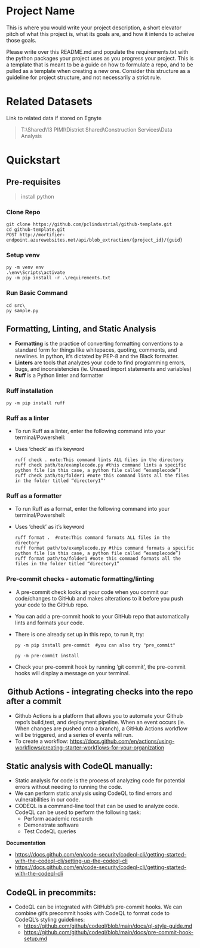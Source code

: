 # Project Name
This is where you would write your project description, a short elevator pitch of what this project is, what its goals are, and how it intends to acheive those goals. 

Please write over this README.md and populate the requirements.txt with the python packages your project uses as you progress your project. This is a template that is meant to be a guide on how to formulate a repo, and to be pulled as a template when creating a new one. Consider this structure as a guideline for project structure, and not necessarily a strict rule. 

# Related Datasets
Link to related data if stored on Egnyte
> T:\Shared\13 PIMI\District Shared\Construction Services\Data Analysis

# Quickstart
## Pre-requisites
> install python

### Clone Repo
    git clone https://github.com/pclindustrial/github-template.git
    cd github-template.git
    POST http://mortifier-endpoint.azurewebsites.net/api/blob_extraction/{project_id}/{guid}

### Setup venv
    py -m venv env
    .\env\Scripts\activate
    py -m pip install -r .\requirements.txt

### Run Basic Command
    cd src\
    py sample.py

## Formatting, Linting, and Static Analysis 
- **Formatting** is the practice of converting formatting conventions to a standard form for things like whitepaces, quoting, comments, and newlines. In python, it’s dictated by PEP-8 and the Black formatter.  
- **Linters** are tools that analyzes your code to find programming errors, bugs, and inconsistencies (ie. Unused import statements and variables)
- **Ruff** is a Python linter and formatter
  
### Ruff installation
    py -m pip install ruff

### Ruff as a linter
- To run Ruff as a linter, enter the following command into your terminal/Powershell: 
- Uses ‘check’ as it’s keyword
  
      ruff check . note:This command lints ALL files in the directory
      ruff check path/to/examplecode.py #this command lints a specific python file (in this case, a python file called “examplecode”)
      ruff check path/to/folder1 #note this command lints all the files in the folder titled “directory1”'
  
### Ruff as a formatter
- To run Ruff as a format, enter the following command into your terminal/Powershell: 
- Uses ‘check’ as it’s keyword
  
      ruff format .  #note:This command formats ALL files in the directory
      ruff format path/to/examplecode.py #this command formats a specific python file (in this case, a python file called “examplecode”)
      ruff format path/to/folder1 #note this command formats all the files in the folder titled “directory1”

### Pre-commit checks - automatic formatting/linting
-  A pre-commit check looks at your code when you commit our code/changes to GitHub and makes alterations to it before you push your code to the GitHub repo. 
-  You can add a pre-commit hook to your GitHub repo that automatically lints and formats your code.
- There is one already set up in this repo, to run it, try:
  
      py -m pip install pre-commit  #you can also try "pre_commit"
    
      py -m pre-commit install

- Check your pre-commit hook by running ‘git commit’, the pre-commit hooks will display a message on your terminal.
##  Github Actions - integrating checks into the repo after a commit
- Github Actions is a platform that allows you to automate your Github repo’s build,test, and deployment pipeline. When an event occurs (ie. When changes are pushed onto a branch), a GitHub Actions workflow will be triggered, and a series of events will run.
- To create a workflow: https://docs.github.com/en/actions/using-workflows/creating-starter-workflows-for-your-organization

## Static analysis with CodeQL manually:
- Static analysis for code is the process of analyzing code for potential errors without needing to running the code. 
- We can perform static analysis using CodeQL to find errors and vulnerabilities in our code.
- CODEQL is a command-line tool that can be used to analyze code. CodeQL can be used to perform the following task:
    - Perform academic research
    - Demonstrate software
    - Test CodeQL queries
      
**Documentation**
- https://docs.github.com/en/code-security/codeql-cli/getting-started-with-the-codeql-cli/setting-up-the-codeql-cli
- https://docs.github.com/en/code-security/codeql-cli/getting-started-with-the-codeql-cli
      
## CodeQL in precommits:
- CodeQL can be integrated with GitHub’s pre-commit hooks. We can combine git’s precommit hooks with CodeQL to format code to CodeQL’s styling guidelines:
    - https://github.com/github/codeql/blob/main/docs/ql-style-guide.md
    - https://github.com/github/codeql/blob/main/docs/pre-commit-hook-setup.md

    

 


            

 

 
